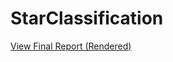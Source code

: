 # StarClassification
[View Final Report (Rendered)](https://kshoker12.github.io/StarClassification/Final_Report%20(3).html)

